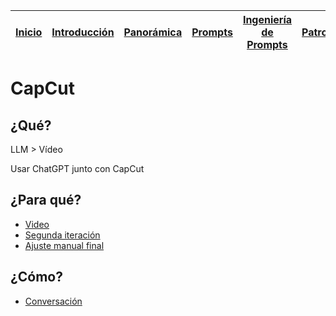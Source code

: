 <div align=right>

|[Inicio](/README.md)|[Introducción](/documentos/intro.md)|[Panorámica](/documentos/panorámica.md)|[Prompts](/prompts/README.md)|[Ingeniería de Prompts](/ingenieriaDePrompts/README.md)|[Patrones](/ingenieriaDePrompts/patrones/README.md)|[Casos de Uso](/casosDeUso/README.md)|
|-|-|-|-|-|-|-

</div>

# CapCut

## ¿Qué?

LLM > Vídeo

Usar ChatGPT junto con CapCut

## ¿Para qué?

- [Video](https://youtu.be/-As2NN1WLbY) 
- [Segunda iteración](https://youtu.be/YddaMOj26QI) 
- [Ajuste manual final](https://youtu.be/VpbEuDfcnm4)

## ¿Cómo?

- [Conversación](https://chat.openai.com/share/082a7e95-bcbd-456a-9fc3-82f6d9e31a44)
